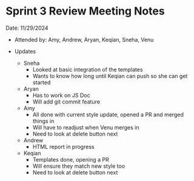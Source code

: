 # Sprint 3 Review Meeting Notes
Date: 11/29/2024  
- Attended by: Amy, Andrew, Aryan, Keqian, Sneha, Venu

- Updates
    - Sneha
        - Looked at basic integration of the templates
        - Wants to know how long until Keqian can push so she can get started
    - Aryan
        - Has to work on JS Doc
        - Will add git commit feature
    - Amy
        - All done with current style update, opened a PR and merged things in
        - Will have to readjust when Venu merges in
        - Need to look at delete button next
    - Andrew
        - HTML report in progress
    - Keqian
        - Templates done, opening a PR
        - Will ensure they match new style too
        - Need to look at delete button next
        